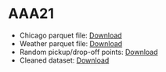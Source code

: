 # AAA21
- Chicago parquet file: [Download](https://filedn.eu/lvIIS1QB2KmSUjz5Gvx9LYb/Taxi_Trips.parquet)
- Weather parquet file: [Download](https://filedn.eu/lvIIS1QB2KmSUjz5Gvx9LYb/Weather.parquet)
- Random pickup/drop-off points: [Download](https://filedn.eu/lvIIS1QB2KmSUjz5Gvx9LYb/random_pickup_dropoff_points.parquet)
- Cleaned dataset: [Download](https://filedn.eu/lvIIS1QB2KmSUjz5Gvx9LYb/Taxi_Trips_cleaned.parquet)
